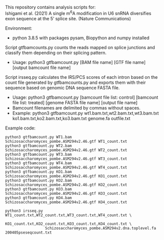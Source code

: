 This repository contains analysis scripts for:<br>
Ishigami et al. (2021) A single m<sup>6</sup>A modification in U6 snRNA diversifies exon sequence at the 5’ splice site. (Nature Communications)<br>

Environment:<br>
- python 3.8.5 with packages pysam, Biopython and numpy installed<br>

Script gtfbamcounts.py counts the reads mapped on splice junctions and classify them depending on their splicing pattern.<br>
- Usage: python3 gtfbamcount.py [BAM file name] [GTF file name] [output bamcount file name]<br>

Script irsseq.py calculates the IRS/PCS scores of each intron based on the count file generated by gtfbamcounts.py and exports them with their sequence based on genomic DNA sequence FASTA file.<br>
- Usage: python3 gtfbamcount.py [bamcount file list: control] [bamcount file list: treated] [genome FASTA file name] [output file name]<br>
- Bamcount filenames are delimited by commas without spaces.<br>
- Example: python3 gtfbamcount.py wt1.bam.txt,wt2.bam.txt,wt3.bam.txt ko1.bam.txt,ko2.bam.txt,ko3.bam.txt genome.fa outfile.txt<br>

Example code:

```
python3 gtfbamcount.py WT1.bam Schizosaccharomyces_pombe.ASM294v2.46.gtf WT1_count.txt
python3 gtfbamcount.py WT2.bam Schizosaccharomyces_pombe.ASM294v2.46.gtf WT2_count.txt
python3 gtfbamcount.py WT3.bam Schizosaccharomyces_pombe.ASM294v2.46.gtf WT3_count.txt
python3 gtfbamcount.py WT4.bam Schizosaccharomyces_pombe.ASM294v2.46.gtf WT4_count.txt
python3 gtfbamcount.py KO1.bam Schizosaccharomyces_pombe.ASM294v2.46.gtf KO1_count.txt
python3 gtfbamcount.py KO2.bam Schizosaccharomyces_pombe.ASM294v2.46.gtf KO2_count.txt
python3 gtfbamcount.py KO3.bam Schizosaccharomyces_pombe.ASM294v2.46.gtf KO3_count.txt
python3 gtfbamcount.py KO4.bam Schizosaccharomyces_pombe.ASM294v2.46.gtf KO4_count.txt

python3 irsseq.py WT1_count.txt,WT2_count.txt,WT3_count.txt,WT4_count.txt \
                  KO1_count.txt,KO2_count.txt,KO3_count.txt,KO4_count.txt \
                  Schizosaccharomyces_pombe.ASM294v2.dna.toplevel.fa 200405pseseqcount.txt
```
